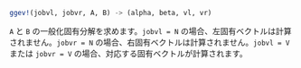 ```julia
ggev!(jobvl, jobvr, A, B) -> (alpha, beta, vl, vr)
```

`A` と `B` の一般化固有分解を求めます。`jobvl = N` の場合、左固有ベクトルは計算されません。`jobvr = N` の場合、右固有ベクトルは計算されません。`jobvl = V` または `jobvr = V` の場合、対応する固有ベクトルが計算されます。
